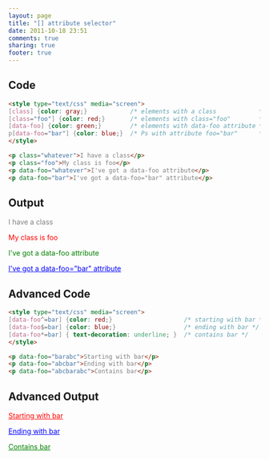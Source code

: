 ```yaml
---
layout: page
title: "[] attribute selector"
date: 2011-10-18 23:51
comments: true
sharing: true
footer: true
---
```


## Code
```html
<style type="text/css" media="screen">
[class] {color: gray;}            /* elements with a class            */
[class="foo"] {color: red;}       /* elements with class="foo"        */
[data-foo] {color: green;}        /* elements with data-foo attribute */
p[data-foo="bar"] {color: blue;}  /* Ps with attribute foo="bar"      */
</style>

<p class="whatever">I have a class</p>
<p class="foo">My class is foo</p>
<p data-foo="whatever">I've got a data-foo attribute</p>
<p data-foo="bar">I've got a data-foo="bar" attribute</p>
```

## Output
<style type="text/css" media="screen">
[class] {color: gray;}            /* elements with a class            */
[class="foo"] {color: red;}       /* elements with class="foo"        */
[data-foo] {color: green;}        /* elements with data-foo attribute */
p[data-foo="bar"] {color: blue;}  /* Ps with attribute foo="bar"      */
</style>

<p class="whatever">I have a class</p>
<p class="foo">My class is foo</p>
<p data-foo="whatever">I've got a data-foo attribute</p>
<p data-foo="bar">I've got a data-foo="bar" attribute</p>

## Advanced Code
```html
<style type="text/css" media="screen">
[data-foo^=bar] {color: red;}                    /* starting with bar */
[data-foo$=bar] {color: blue;}                   /* ending with bar */
[data-foo*=bar] { text-decoration: underline; }  /* contains bar */
</style>

<p data-foo="barabc">Starting with bar</p>
<p data-foo="abcbar">Ending with bar</p>
<p data-foo="abcbarabc">Contains bar</p>
```


## Advanced Output
<style type="text/css" media="screen">
[data-foo^=bar] {color: red;}                    /* starting with bar */
[data-foo$=bar] {color: blue;}                   /* ending with bar */
[data-foo*=bar] { text-decoration: underline; }  /* contains bar */
</style>

<p data-foo="barabc">Starting with bar</p>
<p data-foo="abcbar">Ending with bar</p>
<p data-foo="abcbarabc">Contains bar</p>
